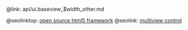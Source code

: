 @link: api/ui.baseview_$width_other.md

@seolinktop: [open source html5 framework](https://webix.com)
@seolink: [multiview control](https://webix.com/widget/multiview/)